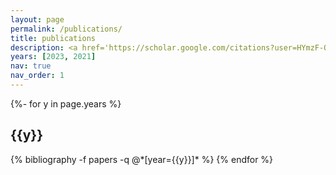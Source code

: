 ```yaml
---
layout: page
permalink: /publications/
title: publications
description: <a href='https://scholar.google.com/citations?user=HYmzF-QAAAAJ'><u>Google Scholar</u></a>
years: [2023, 2021]
nav: true
nav_order: 1
---
```

<!-- _pages/publications.md -->
<div class="publications">

{%- for y in page.years %}
  <h2 class="year">{{y}}</h2>
  {% bibliography -f papers -q @*[year={{y}}]* %}
{% endfor %}

</div>
